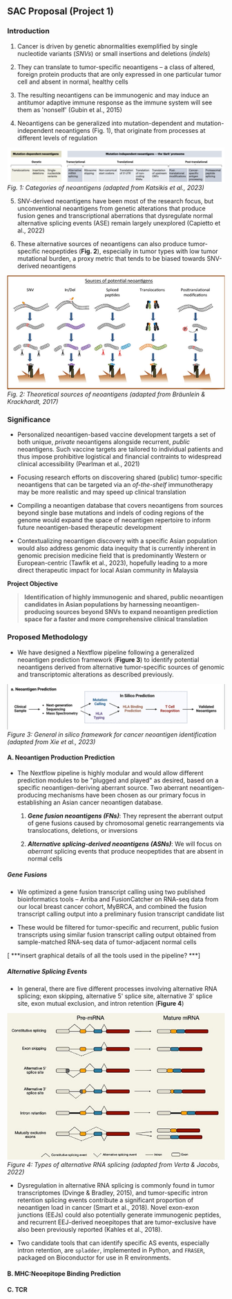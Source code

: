 ## SAC Proposal (Project 1)

### Introduction
1. Cancer is driven by genetic abnormalities exemplified by single nucleotide variants (*SNVs*) or small insertions and deletions (*indels*)

2. They can translate to tumor-specific neoantigens – a class of altered, foreign protein products that are only expressed in one particular tumor cell and absent in normal, healthy cells

3. The resulting neoantigens can be immunogenic and may induce an antitumor adaptive immune response as the immune system will see them as 'nonself' (Gubin et al., 2015)

4. Neoantigens can be generalized into mutation-dependent and mutation-independent neoantigens (Fig. 1), that originate from processes at different levels of regulation

![Fig. 1: Categories of neoantigens (adapted from Katsikis et al., 2023)](assets/katsikis.png)
<em>Fig. 1: Categories of neoantigens (adapted from Katsikis et al., 2023)</em>

5. SNV-derived neoantigens have been most of the research focus, but unconventional neoantigens from genetic alterations that produce fusion genes and transcriptional aberrations that dysregulate normal alternative splicing events (ASE) remain largely unexplored (Capietto et al., 2022)

6. These alternative sources of neoantigens can also produce tumor-specific neopeptides (**Fig. 2**), especially in tumor types with low tumor mutational burden, a proxy metric that tends to be biased towards SNV-derived neoantigens

![Fig. 2: Theoretical sources of neoantigens (adapted from Bräunlein & Krackhardt, 2017)](assets/braunlein&krackhardt.jpg)
<em>Fig. 2: Theoretical sources of neoantigens (adapted from Bräunlein & Krackhardt, 2017)</em>


### Significance 

* Personalized neoantigen-based vaccine development targets a set of both unique, *private* neoantigens alongside recurrent, *public* neoantigens. Such vaccine targets are tailored to individual patients and thus impose prohibitive logistical and financial contraints to widespread clinical accessibility (Pearlman et al., 2021)

* Focusing research efforts on discovering shared (public) tumor-specific neoantigens that can be targeted via an *of-the-shelf* immunotherapy may be more realistic and may speed up clinical translation

* Compiling a neoantigen database that covers neoantigens from sources beyond single base mutations and indels of coding regions of the genome would expand the space of neoantigen repertoire to inform future neoantigen-based therapeutic development

* Contextualizing neoantigen discovery with a specific Asian population would also address genomic data inequity that is currently inherent in genomic precision medicine field that is predominantly Western or European-centric (Tawfik et al., 2023), hopefully leading to a more direct therapeutic impact for local Asian community in Malaysia

**Project Objective** 
> **Identification of highly immunogenic and shared, public neoantigen candidates in Asian populations by harnessing neoantigen-producing sources beyond SNVs to expand neoantigen prediction space for a faster and more comprehensive clinical translation**

### Proposed Methodology

* We have designed a Nextflow pipeline following a generalized neoantigen prediction framework (**Figure 3**) to identify potential neoantigens derived from alternative tumor-specific sources of genomic and transcriptomic alterations as described previously. 

![Figure 3: General in silico framework for cancer neoantigen identification (adapted from Xie et al., 2023)](assets/xie.png)
<em>Figure 3: General in silico framework for cancer neoantigen identification (adapted from Xie et al., 2023)</em>

#### A. Neoantigen Production Prediction

* The Nextflow pipeline is highly modular and would allow different prediction modules to be "plugged and played" as desired, based on a specific neoantigen-deriving aberrant source. Two aberrant neoantigen-producing mechanisms have been chosen as our primary focus in establishing an Asian cancer neoantigen database.

	1. ***Gene fusion neoantigens (FNs)***: They represent the aberrant output of gene fusions caused by chromosomal genetic rearrangements via translocations, deletions, or inversions

	2. ***Alternative splicing-derived neoantigens (ASNs)***: We will focus on *aberrant* splicing events that produce neopeptides that are absent in normal cells

##### ***Gene Fusions***

* We optimized a gene fusion transcript calling using two published bioinformatics tools – Arriba and FusionCatcher on RNA-seq data from our local breast cancer cohort, MyBRCA, and combined the fusion transcript calling output into a preliminary fusion transcript candidate list

* These would be filtered for tumor-specific and recurrent, public fusion transcripts using similar fusion transcript calling output obtained from sample-matched RNA-seq data of tumor-adjacent normal cells

[ ***insert graphical details of all the tools used in the pipeline? ***]

##### ***Alternative Splicing Events***

* In general, there are five different processes involving alternative RNA splicing; exon skipping, alternative 5' splice site, alternative 3' splice site, exon mutual exclusion, and intron retention (**Figure 4**)

![Figure 4: Types of alternative RNA splicing (adapted from Verta & Jacobs, 2022)](assets/verta&jacobs.jpg)
<em>Figure 4: Types of alternative RNA splicing (adapted from Verta & Jacobs, 2022)</em>

* Dysregulation in alternative RNA splicing is commonly found in tumor transcriptomes (Dvinge & Bradley, 2015), and tumor-specific intron retention splicing events contribute a significant proportion of neoantigen load in cancer (Smart et al., 2018). Novel exon-exon junctions (EEJs) could also potentially generate immunogenic peptides, and recurrent EEJ-derived neoepitopes that are tumor-exclusive have also been previously reported (Kahles et al., 2018).  

* Two candidate tools that can identify specific AS events, especially intron retention, are `spladder`, implemented in Python, and `FRASER`, packaged on Bioconductor for use in R environments.

#### B. MHC:Neoepitope Binding Prediction


#### C. TCR








